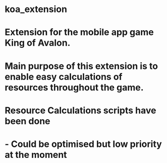 # koa_extension
# Extension for the mobile app game King of Avalon. 
# Main purpose of this extension is to enable easy calculations of resources throughout the game.
#
# Resource Calculations scripts have been done 
# - Could be optimised but low priority at the moment 
#
# 
#